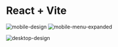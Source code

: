# React + Vite

![mobile-design](https://github.com/user-attachments/assets/53940bcd-ddc3-4a90-bf56-390f7cfce584)  ![mobile-menu-expanded](https://github.com/user-attachments/assets/dca80dc9-6acd-4689-a5df-04ec7a31a59f)


![desktop-design](https://github.com/user-attachments/assets/7d89fe16-e772-401c-b41c-5c4d7008c571)
